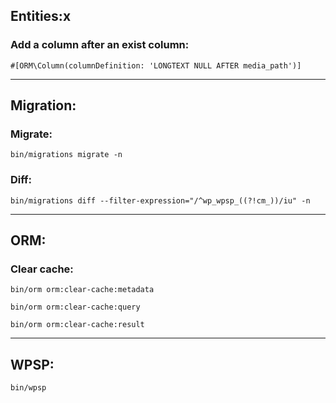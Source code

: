 ## Entities:x
### Add a column after an exist column:
`#[ORM\Column(columnDefinition: 'LONGTEXT NULL AFTER media_path')]`
___

## Migration:
### Migrate:
`bin/migrations migrate -n`

### Diff:
`bin/migrations diff --filter-expression="/^wp_wpsp_((?!cm_))/iu" -n`
___

## ORM:
### Clear cache:
`bin/orm orm:clear-cache:metadata`

`bin/orm orm:clear-cache:query`

`bin/orm orm:clear-cache:result`
___

## WPSP:
`bin/wpsp`